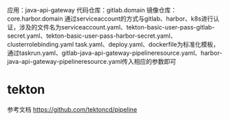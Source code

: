 应用：java-api-gateway
代码仓库：gitlab.domain
镜像仓库：core.harbor.domain
通过serviceaccount的方式与gitlab、harbor、k8s进行认证，涉及的文件名为serviceaccount.yaml、tekton-basic-user-pass-gitlab-secret.yaml、tekton-basic-user-pass-harbor-secret.yaml、clusterrolebinding.yaml
task.yaml、deploy.yaml、dockerfile为标准化模板，通过taskrun.yaml、gitlab-java-api-gateway-pipelineresource.yaml、harbor-java-api-gateway-pipelineresource.yaml传入相应的参数即可
# tekton
参考文档
https://github.com/tektoncd/pipeline
